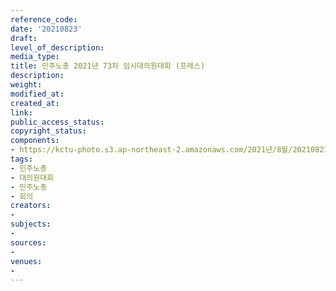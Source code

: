 ```yaml
---
reference_code: 
date: '20210823'
draft: 
level_of_description: 
media_type: 
title: 민주노총 2021년 73차 임시대의원대회 (프레스)
description: 
weight: 
modified_at: 
created_at: 
link: 
public_access_status: 
copyright_status: 
components:
- https://kctu-photo.s3.ap-northeast-2.amazonaws.com/2021년/8월/20210823-민주노총+2021년+73차+임시대의원대회+(프레스)_민주노총_대의원대회_민주노총_회의/_1D20191.jpg
tags:
- 민주노총
- 대의원대회
- 민주노총
- 회의
creators:
- 
subjects:
- 
sources:
- 
venues:
- 
---
```

